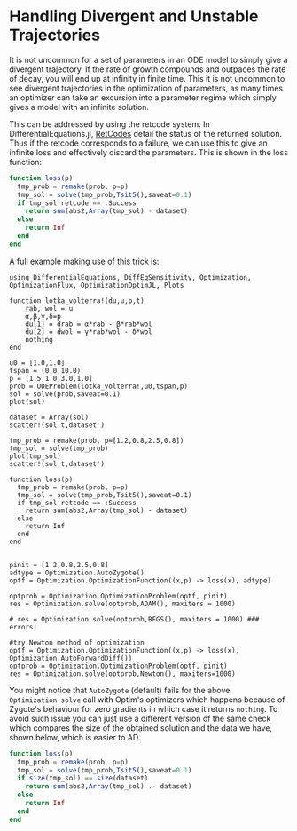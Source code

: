 # Handling Divergent and Unstable Trajectories

It is not uncommon for a set of parameters in an ODE model to simply give a
divergent trajectory. If the rate of growth compounds and outpaces the rate
of decay, you will end up at infinity in finite time. This it is not uncommon
to see divergent trajectories in the optimization of parameters, as many times
an optimizer can take an excursion into a parameter regime which simply gives
a model with an infinite solution.

This can be addressed by using the retcode system. In DifferentialEquations.jl,
[RetCodes](https://diffeq.sciml.ai/stable/basics/solution/#retcodes) detail
the status of the returned solution. Thus if the retcode corresponds to a
failure, we can use this to give an infinite loss and effectively discard the
parameters. This is shown in the loss function:

```julia
function loss(p)
  tmp_prob = remake(prob, p=p)
  tmp_sol = solve(tmp_prob,Tsit5(),saveat=0.1)
  if tmp_sol.retcode == :Success
    return sum(abs2,Array(tmp_sol) - dataset)
  else
    return Inf
  end
end
```

A full example making use of this trick is:

```@example divergence
using DifferentialEquations, DiffEqSensitivity, Optimization, OptimizationFlux, OptimizationOptimJL, Plots

function lotka_volterra!(du,u,p,t)
    rab, wol = u
    α,β,γ,δ=p
    du[1] = drab = α*rab - β*rab*wol
    du[2] = dwol = γ*rab*wol - δ*wol
    nothing
end

u0 = [1.0,1.0]
tspan = (0.0,10.0)
p = [1.5,1.0,3.0,1.0]
prob = ODEProblem(lotka_volterra!,u0,tspan,p)
sol = solve(prob,saveat=0.1)
plot(sol)

dataset = Array(sol)
scatter!(sol.t,dataset')

tmp_prob = remake(prob, p=[1.2,0.8,2.5,0.8])
tmp_sol = solve(tmp_prob)
plot(tmp_sol)
scatter!(sol.t,dataset')

function loss(p)
  tmp_prob = remake(prob, p=p)
  tmp_sol = solve(tmp_prob,Tsit5(),saveat=0.1)
  if tmp_sol.retcode == :Success
    return sum(abs2,Array(tmp_sol) - dataset)
  else
    return Inf
  end
end


pinit = [1.2,0.8,2.5,0.8]
adtype = Optimization.AutoZygote()
optf = Optimization.OptimizationFunction((x,p) -> loss(x), adtype)

optprob = Optimization.OptimizationProblem(optf, pinit)
res = Optimization.solve(optprob,ADAM(), maxiters = 1000)

# res = Optimization.solve(optprob,BFGS(), maxiters = 1000) ### errors!

#try Newton method of optimization
optf = Optimization.OptimizationFunction((x,p) -> loss(x), Optimization.AutoForwardDiff())
optprob = Optimization.OptimizationProblem(optf, pinit)
res = Optimization.solve(optprob,Newton(), maxiters=1000)
```

You might notice that `AutoZygote` (default) fails for the above `Optimization.solve` call with Optim's optimizers which happens because
of Zygote's behaviour for zero gradients in which case it returns `nothing`. To avoid such issue you can just use a different version of the same check which compares the size of the obtained 
solution and the data we have, shown below, which is easier to AD.

```julia
function loss(p)
  tmp_prob = remake(prob, p=p)
  tmp_sol = solve(tmp_prob,Tsit5(),saveat=0.1)
  if size(tmp_sol) == size(dataset)
    return sum(abs2,Array(tmp_sol) .- dataset)
  else
    return Inf
  end
end
```